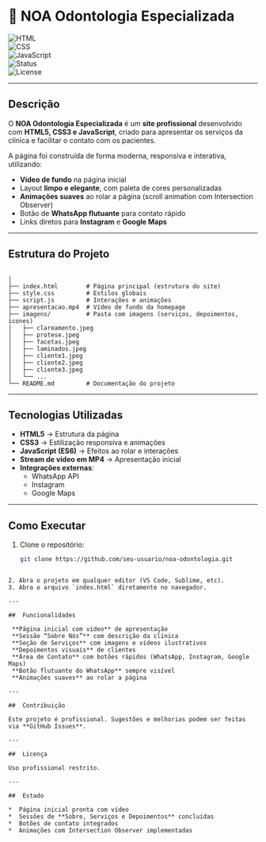 # 🦷 NOA Odontologia Especializada  

![HTML](https://img.shields.io/badge/HTML-5-orange?logo=html5)  
![CSS](https://img.shields.io/badge/CSS-3-blue?logo=css3)  
![JavaScript](https://img.shields.io/badge/JavaScript-ES6-yellow?logo=javascript)  
![Status](https://img.shields.io/badge/status-%20Concluido-brightgreen)  
![License](https://img.shields.io/badge/license-Profissional-red)  

---

##  Descrição  
O **NOA Odontologia Especializada** é um **site profissional** desenvolvido com **HTML5, CSS3 e JavaScript**, criado para
apresentar os serviços da clínica e facilitar o contato com os pacientes.  

A página foi construída de forma moderna, responsiva e interativa, utilizando:  
-  **Vídeo de fundo** na página inicial  
-  Layout **limpo e elegante**, com paleta de cores personalizadas  
-  **Animações suaves** ao rolar a página (scroll animation com Intersection Observer)  
-  Botão de **WhatsApp flutuante** para contato rápido  
-  Links diretos para **Instagram** e **Google Maps**  

---

##  Estrutura do Projeto
```

│
├── index.html        # Página principal (estrutura do site)
├── style.css         # Estilos globais
├── script.js         # Interações e animações
├── apresentacao.mp4  # Vídeo de fundo da homepage
├── imagens/          # Pasta com imagens (serviços, depoimentos, ícones)
│   ├── clareamento.jpeg
│   ├── protese.jpeg
│   ├── facetas.jpeg
│   ├── laminados.jpeg
│   ├── cliente1.jpeg
│   ├── cliente2.jpeg
│   ├── cliente3.jpeg
│   └── ...
└── README.md         # Documentação do projeto

````

---

##  Tecnologias Utilizadas  
- **HTML5** → Estrutura da página  
- **CSS3** → Estilização responsiva e animações  
- **JavaScript (ES6)** → Efeitos ao rolar e interações  
- **Stream de vídeo em MP4** → Apresentação inicial  
- **Integrações externas**:  
  - WhatsApp API  
  - Instagram  
  - Google Maps  

---

##  Como Executar  
1. Clone o repositório:  
   ```bash
   git clone https://github.com/seu-usuario/noa-odontologia.git
````

2. Abra o projeto em qualquer editor (VS Code, Sublime, etc).
3. Abra o arquivo `index.html` diretamente no navegador.

---

##  Funcionalidades

 **Página inicial com vídeo** de apresentação
 **Sessão “Sobre Nós”** com descrição da clínica
 **Seção de Serviços** com imagens e vídeos ilustrativos
 **Depoimentos visuais** de clientes
 **Área de Contato** com botões rápidos (WhatsApp, Instagram, Google Maps)
 **Botão flutuante do WhatsApp** sempre visível
 **Animações suaves** ao rolar a página

---

##  Contribuição

Este projeto é profissional. Sugestões e melhorias podem ser feitas via **GitHub Issues**.

---

##  Licença

Uso profissional restrito.

---

##  Estado

*  Página inicial pronta com vídeo
*  Sessões de **Sobre, Serviços e Depoimentos** concluídas
*  Botões de contato integrados
*  Animações com Intersection Observer implementadas
